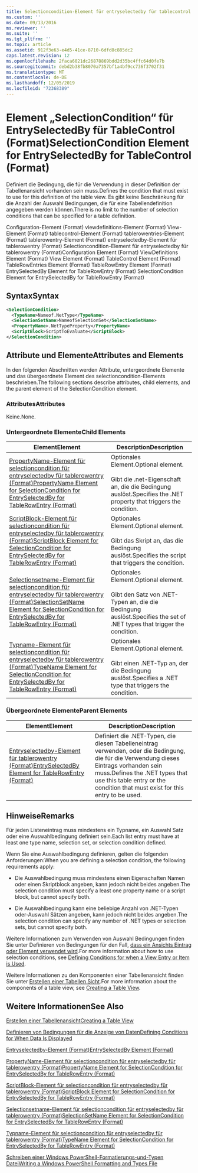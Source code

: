 ```yaml
---
title: Selectioncondition-Element für entryselectedby für tablecontrol (Format) | Microsoft-Dokumentation
ms.custom: ''
ms.date: 09/13/2016
ms.reviewer: ''
ms.suite: ''
ms.tgt_pltfrm: ''
ms.topic: article
ms.assetid: 912f3e63-e4d5-41ce-8710-6dfd8c885dc2
caps.latest.revision: 12
ms.openlocfilehash: 2faca6021dc26878869bdd2d35bc4ffc64d0fe7b
ms.sourcegitcommit: debd2b38fb8070a7357bf1a4bf9cc736f3702f31
ms.translationtype: MT
ms.contentlocale: de-DE
ms.lasthandoff: 12/05/2019
ms.locfileid: "72368389"
---
```

# <a name="selectioncondition-element-for-entryselectedby-for-tablecontrol-format"></a><span data-ttu-id="bed37-102">Element „SelectionCondition“ für EntrySelectedBy für TableControl (Format)</span><span class="sxs-lookup"><span data-stu-id="bed37-102">SelectionCondition Element for EntrySelectedBy for TableControl (Format)</span></span>

<span data-ttu-id="bed37-103">Definiert die Bedingung, die für die Verwendung in dieser Definition der Tabellenansicht vorhanden sein muss.</span><span class="sxs-lookup"><span data-stu-id="bed37-103">Defines the condition that must exist to use for this definition of the table view.</span></span> <span data-ttu-id="bed37-104">Es gibt keine Beschränkung für die Anzahl der Auswahl Bedingungen, die für eine Tabellendefinition angegeben werden können.</span><span class="sxs-lookup"><span data-stu-id="bed37-104">There is no limit to the number of selection conditions that can be specified for a table definition.</span></span>

<span data-ttu-id="bed37-105">Configuration-Element (Format) viewdefinitions-Element (Format) View-Element (Format) tablecontrol-Element (Format) tablerowentries-Element (Format) tablerowentry-Element (Format) entryselectedby-Element für tablerowentry (Format) Selectioncondition-Element für entryselectedby für tablerowentry (Format)</span><span class="sxs-lookup"><span data-stu-id="bed37-105">Configuration Element (Format) ViewDefinitions Element (Format) View Element (Format) TableControl Element (Format) TableRowEntries Element (Format) TableRowEntry Element (Format) EntrySelectedBy Element for TableRowEntry (Format) SelectionCondition Element for EntrySelectedBy for TableRowEntry (Format)</span></span>

## <a name="syntax"></a><span data-ttu-id="bed37-106">Syntax</span><span class="sxs-lookup"><span data-stu-id="bed37-106">Syntax</span></span>

```xml
<SelectionCondition>
  <TypeName>Nameof.NetType</TypeName>
  <SelectionSetName>NameofSelectionSet</SelectionSetName>
  <PropertyName>.NetTypeProperty</PropertyName>
  <ScriptBlock>ScriptToEvaluate</ScriptBlock>
</SelectionCondition>
```

## <a name="attributes-and-elements"></a><span data-ttu-id="bed37-107">Attribute und Elemente</span><span class="sxs-lookup"><span data-stu-id="bed37-107">Attributes and Elements</span></span>

<span data-ttu-id="bed37-108">In den folgenden Abschnitten werden Attribute, untergeordnete Elemente und das übergeordnete Element des selectioncondition-Elements beschrieben.</span><span class="sxs-lookup"><span data-stu-id="bed37-108">The following sections describe attributes, child elements, and the parent element of the SelectionCondition element.</span></span>

### <a name="attributes"></a><span data-ttu-id="bed37-109">Attributes</span><span class="sxs-lookup"><span data-stu-id="bed37-109">Attributes</span></span>

<span data-ttu-id="bed37-110">Keine.</span><span class="sxs-lookup"><span data-stu-id="bed37-110">None.</span></span>

### <a name="child-elements"></a><span data-ttu-id="bed37-111">Untergeordnete Elemente</span><span class="sxs-lookup"><span data-stu-id="bed37-111">Child Elements</span></span>

|<span data-ttu-id="bed37-112">Element</span><span class="sxs-lookup"><span data-stu-id="bed37-112">Element</span></span>|<span data-ttu-id="bed37-113">Description</span><span class="sxs-lookup"><span data-stu-id="bed37-113">Description</span></span>|
|-------------|-----------------|
|[<span data-ttu-id="bed37-114">PropertyName-Element für selectioncondition für entryselectedby für tablerowentry (Format)</span><span class="sxs-lookup"><span data-stu-id="bed37-114">PropertyName Element for SelectionCondition for EntrySelectedBy for TableRowEntry (Format)</span></span>](./propertyname-element-for-selectioncondition-for-entryselectedby-for-tablerowentry-format.md)|<span data-ttu-id="bed37-115">Optionales Element.</span><span class="sxs-lookup"><span data-stu-id="bed37-115">Optional element.</span></span><br /><br /> <span data-ttu-id="bed37-116">Gibt die .net-Eigenschaft an, die die Bedingung auslöst.</span><span class="sxs-lookup"><span data-stu-id="bed37-116">Specifies the .NET property that triggers the condition.</span></span>|
|[<span data-ttu-id="bed37-117">ScriptBlock-Element für selectioncondition für entryselectedby für tablerowentry (Format)</span><span class="sxs-lookup"><span data-stu-id="bed37-117">ScriptBlock Element for SelectionCondition for EntrySelectedBy for TableRowEntry (Format)</span></span>](./scriptblock-element-for-selectioncondition-for-entryselectedby-for-tablecontrol-format.md)|<span data-ttu-id="bed37-118">Optionales Element.</span><span class="sxs-lookup"><span data-stu-id="bed37-118">Optional element.</span></span><br /><br /> <span data-ttu-id="bed37-119">Gibt das Skript an, das die Bedingung auslöst.</span><span class="sxs-lookup"><span data-stu-id="bed37-119">Specifies the script that triggers the condition.</span></span>|
|[<span data-ttu-id="bed37-120">Selectionsetname-Element für selectioncondition für entryselectedby für tablerowentry (Format)</span><span class="sxs-lookup"><span data-stu-id="bed37-120">SelectionSetName Element for SelectionCondition for EntrySelectedBy for TableRowEntry (Format)</span></span>](./selectionsetname-element-for-selectioncondition-for-entryselectedby-for-tablecontrol-format.md)|<span data-ttu-id="bed37-121">Optionales Element.</span><span class="sxs-lookup"><span data-stu-id="bed37-121">Optional element.</span></span><br /><br /> <span data-ttu-id="bed37-122">Gibt den Satz von .NET-Typen an, die die Bedingung auslöst.</span><span class="sxs-lookup"><span data-stu-id="bed37-122">Specifies the set of .NET types that trigger the condition.</span></span>|
|[<span data-ttu-id="bed37-123">Typname-Element für selectioncondition für entryselectedby für tablerowentry (Format)</span><span class="sxs-lookup"><span data-stu-id="bed37-123">TypeName Element for SelectionCondition for EntrySelectedBy for TableRowEntry (Format)</span></span>](./typename-element-for-selectioncondition-for-entryselectedby-for-tablecontrol-format.md)|<span data-ttu-id="bed37-124">Optionales Element.</span><span class="sxs-lookup"><span data-stu-id="bed37-124">Optional element.</span></span><br /><br /> <span data-ttu-id="bed37-125">Gibt einen .NET-Typ an, der die Bedingung auslöst.</span><span class="sxs-lookup"><span data-stu-id="bed37-125">Specifies a .NET type that triggers the condition.</span></span>|

### <a name="parent-elements"></a><span data-ttu-id="bed37-126">Übergeordnete Elemente</span><span class="sxs-lookup"><span data-stu-id="bed37-126">Parent Elements</span></span>

|<span data-ttu-id="bed37-127">Element</span><span class="sxs-lookup"><span data-stu-id="bed37-127">Element</span></span>|<span data-ttu-id="bed37-128">Description</span><span class="sxs-lookup"><span data-stu-id="bed37-128">Description</span></span>|
|-------------|-----------------|
|[<span data-ttu-id="bed37-129">Entryselectedby-Element für tablerowentry (Format)</span><span class="sxs-lookup"><span data-stu-id="bed37-129">EntrySelectedBy Element for TableRowEntry (Format)</span></span>](./entryselectedby-element-for-tablerowentry-for-tablecontrol-format.md)|<span data-ttu-id="bed37-130">Definiert die .NET-Typen, die diesen Tabelleneintrag verwenden, oder die Bedingung, die für die Verwendung dieses Eintrags vorhanden sein muss.</span><span class="sxs-lookup"><span data-stu-id="bed37-130">Defines the .NET types that use this table entry or the condition that must exist for this entry to be used.</span></span>|

## <a name="remarks"></a><span data-ttu-id="bed37-131">Hinweise</span><span class="sxs-lookup"><span data-stu-id="bed37-131">Remarks</span></span>

<span data-ttu-id="bed37-132">Für jeden Listeneintrag muss mindestens ein Typname, ein Auswahl Satz oder eine Auswahlbedingung definiert sein.</span><span class="sxs-lookup"><span data-stu-id="bed37-132">Each list entry must have at least one type name, selection set, or selection condition defined.</span></span>

<span data-ttu-id="bed37-133">Wenn Sie eine Auswahlbedingung definieren, gelten die folgenden Anforderungen:</span><span class="sxs-lookup"><span data-stu-id="bed37-133">When you are defining a selection condition, the following requirements apply:</span></span>

- <span data-ttu-id="bed37-134">Die Auswahlbedingung muss mindestens einen Eigenschaften Namen oder einen Skriptblock angeben, kann jedoch nicht beides angeben.</span><span class="sxs-lookup"><span data-stu-id="bed37-134">The selection condition must specify a least one property name or a script block, but cannot specify both.</span></span>

- <span data-ttu-id="bed37-135">Die Auswahlbedingung kann eine beliebige Anzahl von .NET-Typen oder-Auswahl Sätzen angeben, kann jedoch nicht beides angeben.</span><span class="sxs-lookup"><span data-stu-id="bed37-135">The selection condition can specify any number of .NET types or selection sets, but cannot specify both.</span></span>

<span data-ttu-id="bed37-136">Weitere Informationen zum Verwenden von Auswahl Bedingungen finden Sie unter Definieren von Bedingungen für den Fall, [dass ein Ansichts Eintrag oder Element verwendet wird](./defining-conditions-for-displaying-data.md).</span><span class="sxs-lookup"><span data-stu-id="bed37-136">For more information about how to use selection conditions, see [Defining Conditions for when a View Entry or Item is Used](./defining-conditions-for-displaying-data.md).</span></span>

<span data-ttu-id="bed37-137">Weitere Informationen zu den Komponenten einer Tabellenansicht finden Sie unter [Erstellen einer Tabellen Sicht](./creating-a-table-view.md).</span><span class="sxs-lookup"><span data-stu-id="bed37-137">For more information about the components of a table view, see [Creating a Table View](./creating-a-table-view.md).</span></span>

## <a name="see-also"></a><span data-ttu-id="bed37-138">Weitere Informationen</span><span class="sxs-lookup"><span data-stu-id="bed37-138">See Also</span></span>

[<span data-ttu-id="bed37-139">Erstellen einer Tabellenansicht</span><span class="sxs-lookup"><span data-stu-id="bed37-139">Creating a Table View</span></span>](./creating-a-table-view.md)

[<span data-ttu-id="bed37-140">Definieren von Bedingungen für die Anzeige von Daten</span><span class="sxs-lookup"><span data-stu-id="bed37-140">Defining Conditions for When Data Is Displayed</span></span>](./defining-conditions-for-displaying-data.md)

[<span data-ttu-id="bed37-141">Entryselectedby-Element (Format)</span><span class="sxs-lookup"><span data-stu-id="bed37-141">EntrySelectedBy Element (Format)</span></span>](./entryselectedby-element-for-tablerowentry-for-tablecontrol-format.md)

[<span data-ttu-id="bed37-142">PropertyName-Element für selectioncondition für entryselectedby für tablerowentry (Format)</span><span class="sxs-lookup"><span data-stu-id="bed37-142">PropertyName Element for SelectionCondition for EntrySelectedBy for TableRowEntry (Format)</span></span>](./propertyname-element-for-selectioncondition-for-entryselectedby-for-tablerowentry-format.md)

[<span data-ttu-id="bed37-143">ScriptBlock-Element für selectioncondition für entryselectedby für tablerowentry (Format)</span><span class="sxs-lookup"><span data-stu-id="bed37-143">ScriptBlock Element for SelectionCondition for EntrySelectedBy for TableRowEntry (Format)</span></span>](./scriptblock-element-for-selectioncondition-for-entryselectedby-for-tablecontrol-format.md)

[<span data-ttu-id="bed37-144">Selectionsetname-Element für selectioncondition für entryselectedby für tablerowentry (Format)</span><span class="sxs-lookup"><span data-stu-id="bed37-144">SelectionSetName Element for SelectionCondition for EntrySelectedBy for TableRowEntry (Format)</span></span>](./selectionsetname-element-for-selectioncondition-for-entryselectedby-for-tablecontrol-format.md)

[<span data-ttu-id="bed37-145">Typname-Element für selectioncondition für entryselectedby für tablerowentry (Format)</span><span class="sxs-lookup"><span data-stu-id="bed37-145">TypeName Element for SelectionCondition for EntrySelectedBy for TableRowEntry (Format)</span></span>](./typename-element-for-selectioncondition-for-entryselectedby-for-tablecontrol-format.md)

[<span data-ttu-id="bed37-146">Schreiben einer Windows PowerShell-Formatierungs-und-Typen Datei</span><span class="sxs-lookup"><span data-stu-id="bed37-146">Writing a Windows PowerShell Formatting and Types File</span></span>](./writing-a-powershell-formatting-file.md)
